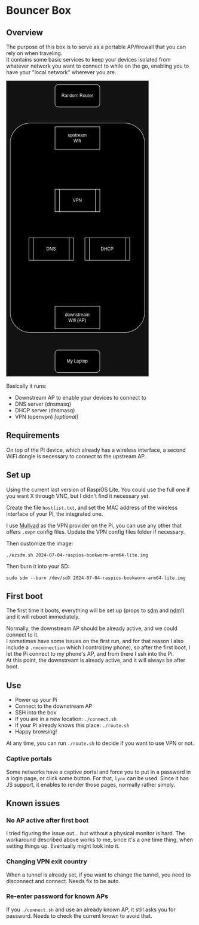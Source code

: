 # Bouncer Box

## Overview

The purpose of this box is to serve as a portable AP/firewall that you can rely on when traveling.  
It contains some basic services to keep your devices isolated from whatever network you want to connect to while on the
go, enabling you to have your "local network" wherever you are.

![diagram](./bouncer.jpg)

Basically it runs:

- Downstream AP to enable your devices to connect to
- DNS server (dnsmasq)
- DHCP server (dnsmasq)
- VPN (openvpn) _[optional]_

## Requirements

On top of the Pi device, which already has a wireless interface, a second WiFi dongle is necessary to connect to the
upstream AP.

## Set up

Using the current last version of RaspiOS Lite. You could use the full one if you want X through VNC, but I didn't find
it necessary yet.

Create the file `hostlist.txt`, and set the MAC address of the wireless interface of your Pi, the integrated one.

I use [Mullvad](https://mullvad.net/) as the VPN provider on the Pi, you can use any other that offers `.ovpn` config
files. Update the VPN config files folder if necessary.

Then customize the image:

```
./ezsdm.sh 2024-07-04-raspios-bookworm-arm64-lite.img 
```

Then burn it into your SD:

```
sudo sdm --burn /dev/sdX 2024-07-04-raspios-bookworm-arm64-lite.img 
```

## First boot

The first time it boots, everything will be set up (props to [sdm](https://github.com/gitbls/sdm)
and [ndm](https://github.com/gitbls/ndm)!) and it will reboot immediately.

Normally, the downstream AP should be already active, and we could connect to it.   
I sometimes have some issues on the first run, and for that reason I also include a `.nmconnection` which I control(my
phone), so after the first boot, I let the Pi connect to my phone's AP, and from there I ssh into the Pi.    
At this point, the downstream is already active, and it will always be after boot.

## Use

- Power up your Pi
- Connect to the downstream AP
- SSH into the box
- If you are in a new location: `./connect.sh`
- If your Pi already knows this place: `./route.sh`
- Happy browsing!

At any time, you can run `./route.sh` to decide if you want to use VPN or not.

### Captive portals

Some networks have a captive portal and force you to put in a password in a login page, or click some button.
For that, `lynx` can be used. Since it has JS support, it enables to render those pages, normally rather simply.

## Known issues

### No AP active after first boot

I tried figuring the issue out... but without a physical monitor is hard. The workaround described above works to me,
since it's a one time thing, when setting things up. Eventually might look into it.

### Changing VPN exit country

When a tunnel is already set, if you want to change the tunnel, you need to disconnect and connect. Needs fix to be
auto.

### Re-enter password for known APs

If you `./connect.sh` and use an already known AP, it still asks you for password. Needs to check the current known to
avoid that.




